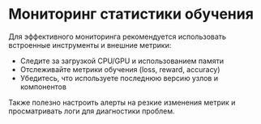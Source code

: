 # Мониторинг статистики обучения

Для эффективного мониторинга рекомендуется использовать встроенные инструменты и внешние метрики:

- Следите за загрузкой CPU/GPU и использованием памяти
- Отслеживайте метрики обучения (loss, reward, accuracy)
- Убедитесь, что используете последнюю версию узлов и компонентов

Также полезно настроить алерты на резкие изменения метрик и просматривать логи для диагностики проблем.

